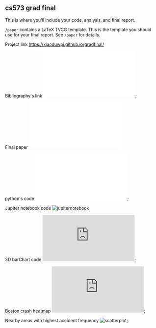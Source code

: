 cs573 grad final
---

This is where you'll include your code, analysis, and final report.

`/paper` contains a LaTeX TVCG template. This is the template you should use for your final report. See `/paper` for details.

Project link
https://xiaoduwpi.github.io/gradfinal/

Bibliography's link
![bibliography](final_Annotated%20Bibliography.pdf);

Final paper
![paper](final_paper.pdf)

python's code
![pythoncode](PythonProject/main.py);

Jupiter notebook code
![jupiternotebook](dvProject.ipynb)

3D barChart code
![img1](https://xiaoduwpi.github.io/gradfinal/PythonProject/index.html);

Boston crash heatmap
![heatmap](https://xiaoduwpi.github.io/gradfinal/PythonProject/map2.html);

Nearby areas with highest accident frequency
![scatterplot](https://xiaoduwpi.github.io/gradfinal/PythonProject/map2.html3);


